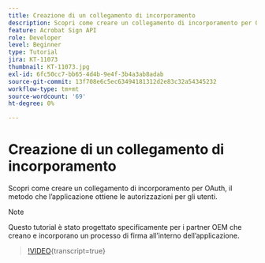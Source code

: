 ```yaml
---
title: Creazione di un collegamento di incorporamento
description: Scopri come creare un collegamento di incorporamento per OAuth, il metodo che l’applicazione ottiene le autorizzazioni per gli utenti
feature: Acrobat Sign API
role: Developer
level: Beginner
type: Tutorial
jira: KT-11073
thumbnail: KT-11073.jpg
exl-id: 6fc50cc7-bb65-4d4b-9e4f-3b4a3ab8adab
source-git-commit: 13f708e6c5ec63494181312d2e83c32a54345232
workflow-type: tm+mt
source-wordcount: '69'
ht-degree: 0%

---
```


# Creazione di un collegamento di incorporamento

Scopri come creare un collegamento di incorporamento per OAuth, il metodo che l’applicazione ottiene le autorizzazioni per gli utenti.

>[!NOTE]
>
>Questo tutorial è stato progettato specificamente per i partner OEM che creano e incorporano un processo di firma all’interno dell’applicazione.

>[!VIDEO](https://video.tv.adobe.com/v/347349?hidetitle=true){transcript=true}
